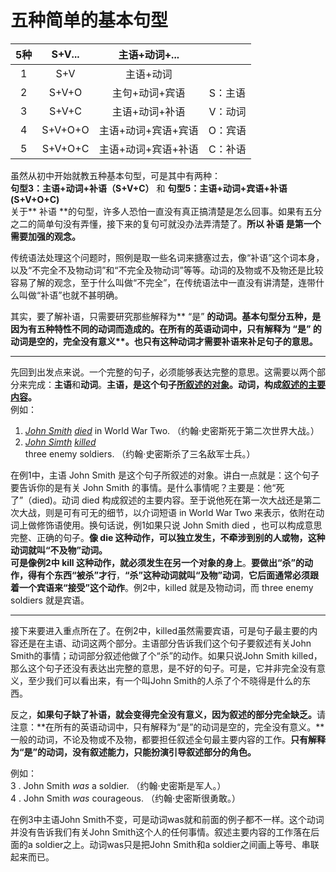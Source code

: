 # 五种简单的基本句型

|5种   |S+V...   |主语+动词+...   |   |
|:---:|:---:|:---:|:---:|
|1   |S+V   |主语+动词   |   |
|2   |S+V+O   |主句+动词+宾语   |S：主语   |
|3   |S+V+C   |主语+动词+补语   |V：动词   |
|4   |S+V+O+O   |主语+动词+宾语+宾语   |O：宾语   |
|5   |S+V+O+C   |主语+动词+宾语+补语   |C：补语   |

虽然从初中开始就教五种基本句型，可是其中有两种：  
<b>句型3：</b>**主语+动词+补语（S+V+C）** 和 <b>句型5：</b>**主语+动词+宾语+补语(S+V+O+C)**  
关于** 补语 **的句型，许多人恐怕一直没有真正搞清楚是怎么回事。如果有五分之二的简单句没有弄懂，接下来的复句可就没办法弄清楚了。<b>所以 **补语** 是第一个需要加强的观念。</b>  

传统语法处理这个问题时，照例是取一些名词来搪塞过去，像“补语”这个词本身，以及“不完全不及物动词”和“不完全及物动词”等等。动词的及物或不及物还是比较容易了解的观念，至于什么叫做“不完全”，在传统语法中一直没有讲清楚，连带什么叫做“补语”也就不甚明确。  

其实，要了解补语，只需要研究那些解释为** “是” **的动词。基本句型分五种，是因为有五种特性不同的动词而造成的。在所有的英语动词中，<b>只有解释为** “是” **的动词是**空的，完全没有意义**。也只有这种动词才**需要补语来补足句子的意思**。</b>

----

先回到出发点来说。一个完整的句子，必须能够表达完整的意思。这需要以两个部分来完成：**主语**和**动词**。<b>**主语**，是这个句子<u>所叙述的对象</u>。**动词**，构成<u>叙述的主要内容</u>。</b>  
例如：
1. <em><u>John Smith</u> <u>died</u></em> in World War Two.
 （约翰·史密斯死于第二次世界大战。）  
2. <em><u>John Simth</u> <u>killed</u></em> three enemy soldiers.
（约翰·史密斯杀了三名敌军士兵。）

在例1中，主语 John Smith 是这个句子所叙述的对象。讲白一点就是：这个句子要告诉你的是有关 John Smith 的事情。是什么事情呢？主要是：他“死了”（died)。动词 died 构成叙述的主要内容。至于说他死在第一次大战还是第二次大战，则是可有可无的细节，以介词短语 in World War Two 来表示，依附在动词上做修饰语使用。换句话说，例1如果只说 John Smith died ，也可以构成意思完整、正确的句子。<b>像 **die** 这种动作，可以独立发生，不牵涉到别的人或物，**这种动词就叫“不及物”动词**。</b>  
<b>可是像例2中 **kill** 这种动作，就必须发生在另一个对象的身上</b>。<b>要做出“杀”的动作，得有个东西“被杀”才行</b>，**“杀”这种动词就叫“及物”动词**，<b>它后面通常必须跟着一个宾语来“接受”这个动作</b>。例2中，killed 就是及物动词，而 three enemy soldiers 就是宾语。

----

接下来要进入重点所在了。在例2中，killed虽然需要宾语，可是句子最主要的内容还是在主语、动词这两个部分。主语部分告诉我们这个句子要叙述有关John Smith的事情；动词部分叙述他做了个“杀”的动作。如果只说John Smith killed，那么这个句子还没有表达出完整的意思，是不好的句子。可是，它并非完全没有意义，至少我们可以看出来，有一个叫John Smith的人杀了个不晓得是什么的东西。

反之，<b>如果句子缺了补语，就会变得完全没有意义，因为叙述的部分完全缺乏。</b>请注意：**在所有的英语动词中，只有解释为“是”的动词是空的，完全没有意义。**一般的动词，不论及物或不及物，都要担任叙述全句最主要内容的工作。**只有解释为“是”的动词，没有叙述能力，只能扮演引导叙述部分的角色。**  

例如：  
3 . John Smith <em>was</em> a soldier.
（约翰·史密斯是军人。）  
4 . John Smith <em>was</em> courageous.
（约翰·史密斯很勇敢。）

在例3中主语John Smith不变，可是动词was就和前面的例子都不一样。这个动词并没有告诉我们有关John Smith这个人的任何事情。叙述主要内容的工作落在后面的a soldier之上。动词was只是把John Smith和a soldier之间画上等号、串联起来而已。
